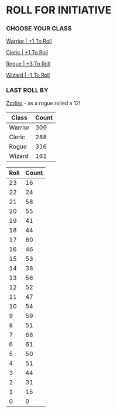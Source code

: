 # ROLL FOR INITIATIVE
### CHOOSE YOUR CLASS

[Warrior | +1 To Roll](https://github.com/benjaminsampica/benjaminsampica/issues/new?title=roll%7Cwarrior&body=Just+click+%27Submit+new+issue%27.)

[Cleric | +1 To Roll](https://github.com/benjaminsampica/benjaminsampica/issues/new?title=roll%7Ccleric&body=Just+click+%27Submit+new+issue%27.)

[Rogue | +3 To Roll](https://github.com/benjaminsampica/benjaminsampica/issues/new?title=roll%7Crogue&body=Just+click+%27Submit+new+issue%27.)

[Wizard | -1 To Roll](https://github.com/benjaminsampica/benjaminsampica/issues/new?title=roll%7Cwizard&body=Just+click+%27Submit+new+issue%27.)
### LAST ROLL BY
[Zzziiro](https://www.github.com/Zzziiro) - as a rogue rolled a 12!

|Class|Count|
|-|-|
|Warrior|309|
|Cleric|288|
|Rogue|316|
|Wizard|161|

|Roll|Count|
|-|-|
|23|16
|22|24
|21|58
|20|55
|19|41
|18|44
|17|60
|16|46
|15|53
|14|38
|13|56
|12|52
|11|47
|10|54
|9|59
|8|51
|7|68
|6|61
|5|50
|4|51
|3|44
|2|31
|1|15
|0|0

